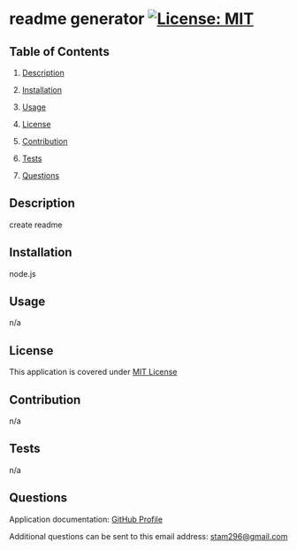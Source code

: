 # readme generator [![License: MIT](https://img.shields.io/badge/License-MIT-yellow.svg)](https://opensource.org/licenses/MIT) 

 ## Table of Contents 

 1. [Description](##Description) 

 2. [Installation](##Installation) 

 3. [Usage](##Usage) 

 4. [License](##License) 

 5. [Contribution](##Contribution) 

 6. [Tests](##Tests) 

 7. [Questions](##Questions) 

  ## Description 

 create readme  

 ## Installation 

 node.js 

 ## Usage 

 n/a  

 ## License 

 This application is covered under [MIT License](https://opensource.org/licenses/MIT) 

 ## Contribution 

 n/a 

 ## Tests 

 n/a 

 ## Questions 

 Application documentation: [GitHub Profile](https://github.com/saratam8) 

 Additional questions can be sent to this email address: stam296@gmail.com